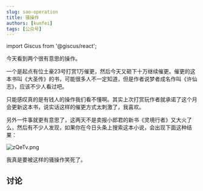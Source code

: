 ```yaml
---
slug: sao-operation
title: 骚操作
authors: [kunfei]
tags: [公众号]
---
```

import Giscus from '@giscus/react';


今天看到两个很有意思的操作。

<!-- truncate -->

一个是起点有位土豪23号打赏1万催更，然后今天又砸下十万继续催更。催更的这本书叫《大圣传》的书，可能很多人不一定知道，但是作者说梦者成名作叫《许仙志》，应该不少人看过吧。

只能感叹真的是有钱人的操作我们看不懂啊。其实上次打赏玩作者就承诺了这个月会更新这本书，说实话这样的催更方式太刺激了，我喜欢。

另外一件事就更有意思了，这两天不是卖报小郎君的新书《灵境行者》又大火了么，然后有不少人发现，如果你在今日头条上搜索这本小说，会出现下面这种结果：

![zQeTv.png](https://i.imgtg.com/2022/05/10/zQeTv.png)

我真是要被这样的骚操作笑死了。

## 讨论

<Giscus
  id="comments"
  repo="gedoor/gedoor.github.io"
  repoId="MDEwOlJlcG9zaXRvcnkxNjExMjczMjM"
  category="General"
  categoryId="DIC_kwDOCZqbm84CQvbE"
  mapping="title"
  term="Comments"
  reactionsEnabled="1"
  emitMetadata="0"
  inputPosition="top"
  theme="preferred_color_scheme"
  lang="zh-CN"
/>